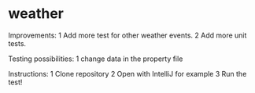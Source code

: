 # weather

Improvements: 
1 Add more test for other weather events.
2 Add more unit tests.

Testing possibilities:
1 change data in the property file

Instructions:
1 Clone repository
2 Open with IntelliJ for example
3 Run the test!
